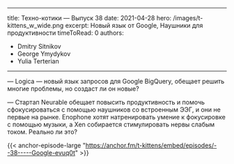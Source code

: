 
---
title: Техно-котики — Выпуск 38
date: 2021-04-28
hero: /images/t-kittens_w_wide.png
excerpt: Новый язык от Google, Наушники для продуктивности
timeToRead: 0
authors:
  - Dmitry Sitnikov
  - George Ymydykov
  - Yulia Terterian
---

— Logica — новый язык запросов для Google BigQuery, обещает решить многие проблемы, но создаст ли он новые?

— Стартап Neurable обещает повысить продуктивность и помочь сфокусироваться с помощью наушников со встроенным ЭЭГ, и они не первые на рынке. Enophone хотят натренировать умение к фокусировке с помощью музыки, а Xen собирается стимулировать нервы слабым током. Реально ли это? 


{{< anchor-episode-large "https://anchor.fm/t-kittens/embed/episodes/--38-----Google-evuq0t" >}}
